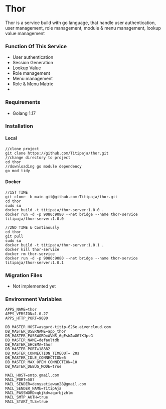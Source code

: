 # Thor
Thor is a service build with go language, that handle user authentication, user management, role management, module & menu management, lookup value management

### Function Of This Service
- User authentication
- Session Generation
- Lookup Value
- Role management
- Menu management
- Role & Menu Matrix
- 
### Requirements
- Golang 1.17

### Installation
#### Local
```shell
//clone project
git clone https://github.com/Titipaja/thor.git
//change directory to project
cd thor
//downloading go module dependency
go mod tidy
```
#### Docker
```shell
//1ST TIME
git clone -b main git@github.com:Titipaja/thor.git
cd thor
sudo su
docker build -t titipaja/thor-server:1.0.0 .
docker run -d -p 9080:9080 --net bridge --name thor-service titipaja/thor-server:1.0.0

//2ND TIME & Continously
cd thor
git pull
sudo su
docker build -t titipaja/thor-server:1.0.1 .
docker kill thor-service
docker rm thor-service
docker run -d -p 9080:9080 --net bridge --name thor-service titipaja/thor-server:1.0.1
```
### Migration Files
- Not implemented yet

### Environment Variables
 ```
APPS_NAME=thor
APPS_VERSION=1.0.27
APPS_HTTP_PORT=9080

DB_MASTER_HOST=asgard-titip-626e.aivencloud.com
DB_MASTER_USERNAME=app_thor
DB_MASTER_PASSWORD=AVNS_6gEsWAwGG7KJpsG
DB_MASTER_NAME=defaultdb
DB_MASTER_SHCEMA=thor
DB_MASTER_PORT=18882
DB_MASTER_CONNECTION_TIMEOUT= 20s
DB_MASTER_IDLE_CONNECTION=5
DB_MASTER_MAX_OPEN_CONNECTION=10
DB_MASTER_DEBUG_MODE=true

MAIL_HOST=smtp.gmail.com
MAIL_PORT=587
MAIL_SENDER=denysetiawan28@gmail.com
MAIL_SENDER_NAME=TitipAja
MAIL_PASSWORD=qbjkdvaqurbjzhlm
MAIL_SMTP_AUTH=true
MAIL_START_TLS=true
 ```
